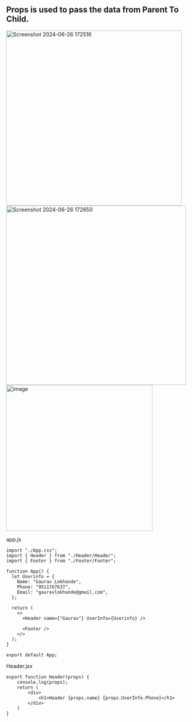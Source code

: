 ## Props is used to pass the data from Parent To Child.

<img width="469" alt="Screenshot 2024-06-26 172516" src="https://github.com/gauravxlokhande/React-JS-Documentation/assets/119065314/bcb64d1e-5afe-4a4a-8055-1b1eb4172a80">
<img width="480" alt="Screenshot 2024-06-26 172650" src="https://github.com/gauravxlokhande/React-JS-Documentation/assets/119065314/9d1cc7f9-4f1d-4805-8383-9bd634a17930">
<img width="391" alt="image" src="https://github.com/gauravxlokhande/React-JS-Documentation/assets/119065314/bd212e3a-2165-4719-83e2-a9be2d298ba5">

app.js
```
import "./App.css";
import { Header } from "./Header/Header";
import { Footer } from "./Footer/Footer";

function App() {
  let Userinfo = {
    Name: "Gaurav Lokhande",
    Phone: "9511767637",
    Email: "gauravlokhande@gmail.com",
  };

  return (
    <>
      <Header name={"Gaurav"} UserInfo={Userinfo} />

      <Footer />
    </>
  );
}

export default App;
```


Header.jsx
```
export function Header(props) {
    console.log(props);
    return (
        <div>
            <h1>Header {props.name} {props.UserInfo.Phone}</h1>
        </div>
    )
}
```
